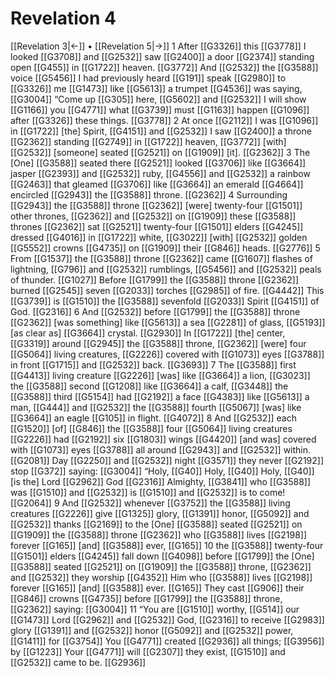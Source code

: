# Revelation 4
[[Revelation 3|←]] • [[Revelation 5|→]]
1 After [[G3326]] this [[G3778]] I looked [[G3708]] and [[G2532]] saw [[G2400]] a door [[G2374]] standing open [[G455]] in [[G1722]] heaven. [[G3772]] And [[G2532]] the [[G3588]] voice [[G5456]] I had previously heard [[G191]] speak [[G2980]] to [[G3326]] me [[G1473]] like [[G5613]] a trumpet [[G4536]] was saying, [[G3004]] “Come up [[G305]] here, [[G5602]] and [[G2532]] I will show [[G1166]] you [[G4771]] what [[G3739]] must [[G1163]] happen [[G1096]] after [[G3326]] these things. [[G3778]] 
2 At once [[G2112]] I was [[G1096]] in [[G1722]] [the] Spirit, [[G4151]] and [[G2532]] I saw [[G2400]] a throne [[G2362]] standing [[G2749]] in [[G1722]] heaven, [[G3772]] [with] [[G2532]] [someone] seated [[G2521]] on [[G1909]] [it]. [[G2362]] 
3 The [One] [[G3588]] seated there [[G2521]] looked [[G3706]] like [[G3664]] jasper [[G2393]] and [[G2532]] ruby, [[G4556]] and [[G2532]] a rainbow [[G2463]] that gleamed [[G3706]] like [[G3664]] an emerald [[G4664]] encircled [[G2943]] the [[G3588]] throne. [[G2362]] 
4 Surrounding [[G2943]] the [[G3588]] throne [[G2362]] [were] twenty-four [[G1501]] other thrones, [[G2362]] and [[G2532]] on [[G1909]] these [[G3588]] thrones [[G2362]] sat [[G2521]] twenty-four [[G1501]] elders [[G4245]] dressed [[G4016]] in [[G1722]] white, [[G3022]] [with] [[G2532]] golden [[G5552]] crowns [[G4735]] on [[G1909]] their [[G846]] heads. [[G2776]] 
5 From [[G1537]] the [[G3588]] throne [[G2362]] came [[G1607]] flashes of lightning, [[G796]] and [[G2532]] rumblings, [[G5456]] and [[G2532]] peals of thunder. [[G1027]] Before [[G1799]] the [[G3588]] throne [[G2362]] burned [[G2545]] seven [[G2033]] torches [[G2985]] of fire. [[G4442]] This [[G3739]] is [[G1510]] the [[G3588]] sevenfold [[G2033]] Spirit [[G4151]] of God. [[G2316]] 
6 And [[G2532]] before [[G1799]] the [[G3588]] throne [[G2362]] [was something] like [[G5613]] a sea [[G2281]] of glass, [[G5193]] [as clear as] [[G3664]] crystal. [[G2930]] In [[G1722]] [the] center, [[G3319]] around [[G2945]] the [[G3588]] throne, [[G2362]] [were] four [[G5064]] living creatures, [[G2226]] covered with [[G1073]] eyes [[G3788]] in front [[G1715]] and [[G2532]] back. [[G3693]] 
7 The [[G3588]] first [[G4413]] living creature [[G2226]] [was] like [[G3664]] a lion, [[G3023]] the [[G3588]] second [[G1208]] like [[G3664]] a calf, [[G3448]] the [[G3588]] third [[G5154]] had [[G2192]] a face [[G4383]] like [[G5613]] a man, [[G444]] and [[G2532]] the [[G3588]] fourth [[G5067]] [was] like [[G3664]] an eagle [[G105]] in flight. [[G4072]] 
8 And [[G2532]] each [[G1520]] [of] [[G846]] the [[G3588]] four [[G5064]] living creatures [[G2226]] had [[G2192]] six [[G1803]] wings [[G4420]] [and was] covered with [[G1073]] eyes [[G3788]] all around [[G2943]] and [[G2532]] within. [[G2081]] Day [[G2250]] and [[G2532]] night [[G3571]] they never [[G2192]] stop [[G372]] saying: [[G3004]] “Holy, [[G40]] Holy, [[G40]] Holy, [[G40]] [is the] Lord [[G2962]] God [[G2316]] Almighty, [[G3841]] who [[G3588]] was [[G1510]] and [[G2532]] is [[G1510]] and [[G2532]] is to come! [[G2064]] 
9 And [[G2532]] whenever [[G3752]] the [[G3588]] living creatures [[G2226]] give [[G1325]] glory, [[G1391]] honor, [[G5092]] and [[G2532]] thanks [[G2169]] to the [One] [[G3588]] seated [[G2521]] on [[G1909]] the [[G3588]] throne [[G2362]] who [[G3588]] lives [[G2198]] forever [[G165]] [and] [[G3588]] ever, [[G165]] 
10 the [[G3588]] twenty-four [[G1501]] elders [[G4245]] fall down [[G4098]] before [[G1799]] the [One] [[G3588]] seated [[G2521]] on [[G1909]] the [[G3588]] throne, [[G2362]] and [[G2532]] they worship [[G4352]] Him who [[G3588]] lives [[G2198]] forever [[G165]] [and] [[G3588]] ever. [[G165]] They cast [[G906]] their [[G846]] crowns [[G4735]] before [[G1799]] the [[G3588]] throne, [[G2362]] saying: [[G3004]] 
11 “You are [[G1510]] worthy, [[G514]] our [[G1473]] Lord [[G2962]] and [[G2532]] God, [[G2316]] to receive [[G2983]] glory [[G1391]] and [[G2532]] honor [[G5092]] and [[G2532]] power, [[G1411]] for [[G3754]] You [[G4771]] created [[G2936]] all things; [[G3956]] by [[G1223]] Your [[G4771]] will [[G2307]] they exist, [[G1510]] and [[G2532]] came to be. [[G2936]] 
